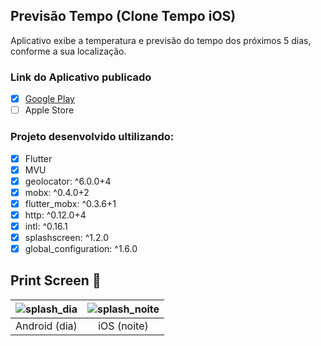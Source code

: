 ## Previsão Tempo (Clone Tempo iOS)
 Aplicativo exibe a temperatura e previsão do tempo dos próximos 5 dias, conforme a sua localização.
 
 ### Link do Aplicativo publicado
 - [x] [Google Play](https://play.google.com/store/apps/details?id=com.renanrocha.clima_tempo_app)
 - [ ] Apple Store
 
 ### Projeto desenvolvido ultilizando:
  - [x] Flutter
  - [x] MVU
  - [x] geolocator: ^6.0.0+4
  - [x] mobx: ^0.4.0+2
  - [x] flutter_mobx: ^0.3.6+1
  - [x] http: ^0.12.0+4
  - [x] intl: ^0.16.1
  - [x] splashscreen: ^1.2.0
  - [x] global_configuration: ^1.6.0
  
## Print Screen :foggy:
 
| ![splash_dia](https://user-images.githubusercontent.com/8354309/77231160-fa217b80-6b77-11ea-80b8-4c47961c300c.gif) | ![splash_noite](https://user-images.githubusercontent.com/8354309/77231306-c6932100-6b78-11ea-9f35-f589d6ba8b27.gif) |
|:---:|:---:|
| Android (dia) | iOS (noite) |
